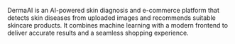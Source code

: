 DermaAI is an AI-powered skin diagnosis and e-commerce platform that detects skin diseases from uploaded images and recommends suitable skincare products. It combines machine learning with a modern frontend to deliver accurate results and a seamless shopping experience.
